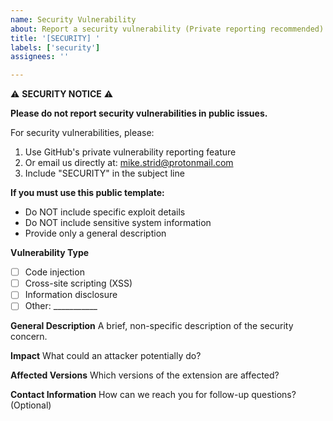 ```yaml
---
name: Security Vulnerability
about: Report a security vulnerability (Private reporting recommended)
title: '[SECURITY] '
labels: ['security']
assignees: ''

---
```


⚠️ **SECURITY NOTICE** ⚠️

**Please do not report security vulnerabilities in public issues.**

For security vulnerabilities, please:
1. Use GitHub's private vulnerability reporting feature
2. Or email us directly at: mike.strid@protonmail.com
3. Include "SECURITY" in the subject line

**If you must use this public template:**
- Do NOT include specific exploit details
- Do NOT include sensitive system information
- Provide only a general description

**Vulnerability Type**
- [ ] Code injection
- [ ] Cross-site scripting (XSS)
- [ ] Information disclosure
- [ ] Other: ___________

**General Description**
A brief, non-specific description of the security concern.

**Impact**
What could an attacker potentially do?

**Affected Versions**
Which versions of the extension are affected?

**Contact Information**
How can we reach you for follow-up questions? (Optional)
